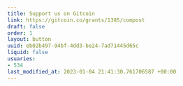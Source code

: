 ```yaml
---
title: Support us on Gitcoin
link: https://gitcoin.co/grants/1385/compost
draft: false
order: 1
layout: button
uuid: eb02b497-94bf-4dd3-be24-7ad71445d65c
liquid: false
usuaries:
- 534
last_modified_at: 2023-01-04 21:41:30.761706587 +00:00
---
```


